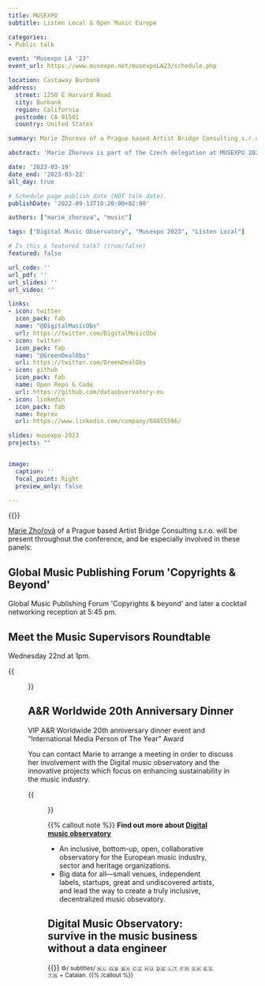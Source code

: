 ```yaml
---
title: MUSEXPO
subtitle: Listen Local & Open Music Europe

categories:
- Public talk

event: "Musexpo LA '23"
event_url: https://www.musexpo.net/musexpoLA23/schedule.php

location: Castaway Burbank
address:
  street: 1250 E Harvard Road 
  city: Burbank
  region: California
  postcode: CA 91501
  country: United States

summary: Marie Zhorova of a Prague based Artist Bridge Consulting s.r.o. will be present throughout the Musexpo conference in LA.

abstract: 'Marie Zhorova is part of the Czech delegation at MUSEXPO 2023, taking place in Los Angeles, USA, March 19-22. This event has a special focus on music licensing and A&R opportunities. Marie is participating with her agency as well as presenting Listen Local Czechia, a project that is part of the Digital Music Observatory.'

date: '2023-03-19'
date_end: '2023-03-22'
all_day: true

# Schedule page publish date (NOT talk date).
publishDate: '2022-09-13T10:20:00+02:00'

authors: ["marie_zhorova", "music"]

tags: ["Digital Music Observatory", "Musexpo 2023", "Listen Local"]

# Is this a featured talk? (true/false)
featured: false

url_code: ''
url_pdf: ''
url_slides: ''
url_video: ''

links:
- icon: twitter
  icon_pack: fab
  name: "@DigitalMusicObs"
  url: https://twitter.com/DigitalMusicObs
- icon: twitter
  icon_pack: fab
  name: "@GreenDealObs"
  url: https://twitter.com/GreenDealObs
- icon: github
  icon_pack: fab
  name: Open Repo & Code
  url: https://github.com/dataobservatory-eu
- icon: linkedin
  icon_pack: fab
  name: Reprex
  url: https://www.linkedin.com/company/68855596/

slides: musexpo-2023
projects: ""


image:
  caption: ''
  focal_point: Right
  preview_only: false

---
```



{{<toc>}}

[Marie Zhořová](/authors/marie_zhorova/) of a Prague based Artist Bridge Consulting s.r.o. will be present throughout the conference, and be especially involved in these panels:


## Global Music Publishing Forum 'Copyrights & Beyond' 

Global Music Publishing Forum 'Copyrights & beyond' and later a cocktail networking reception at 5:45 pm. 

## Meet the Music Supervisors Roundtable

Wednesday 22nd at 1pm.

{{<figure src="/img/blogposts_2023/musexpo.png" >}}

## A&R Worldwide 20th Anniversary Dinner

VIP A&R Worldwide 20th anniversary dinner event and “International Media Person of The Year” Award

You can contact Marie to arrange a meeting in order to discuss her involvement with the Digital music observatory and the innovative projects which focus on enhancing sustainability in the music industry. 

{{<figure src="/img/blogposts_2023/marie.jpg" caption="[Marie Zhořová](https://music.dataobservatory.eu/authors/marie_zhorova/) is a project manager and a performing artist.">}}

{{% callout note %}}
**Find out more about [Digital music observatory](https://music.dataobservatory.eu/)**
- An inclusive, bottom-up, open, collaborative observatory for the European music industry, sector and heritage organizations.
- Big data for all—small venues, independent labels, startups, great and undiscovered artists, and lead the way to create a truly inclusive, decentralized music obsevatory.

## Digital Music Observatory: survive in the music business without a data engineer

{{<youtube bgp-n55TKCk>}}
<small>⚙️/ subtitles/ 🇳🇱 🇬🇧 🇧🇦 🇨🇿 🇭🇺 🇩🇪 🇱🇹 🇫🇷 🇸🇰 🇪🇸 🇹🇷 + Catalan.
{{% /callout %}}